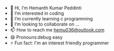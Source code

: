 - 👋 Hi, I’m Hemanth Kumar Peddinti
- 👀 I’m interested in coding
- 🌱 I’m currently learning c programming
- 💞️ I’m looking to collaborate on ...
- 📫 How to reach me hemu036@outlook.com
- 😄 Pronouns:debug easy 
- ⚡ Fun fact: I'm an interest friendly programmer

<!---
hemu036/hemu036 is a ✨ special ✨ repository because its `README.md` (this file) appears on your GitHub profile.
You can click the Preview link to take a look at your changes.
--->
